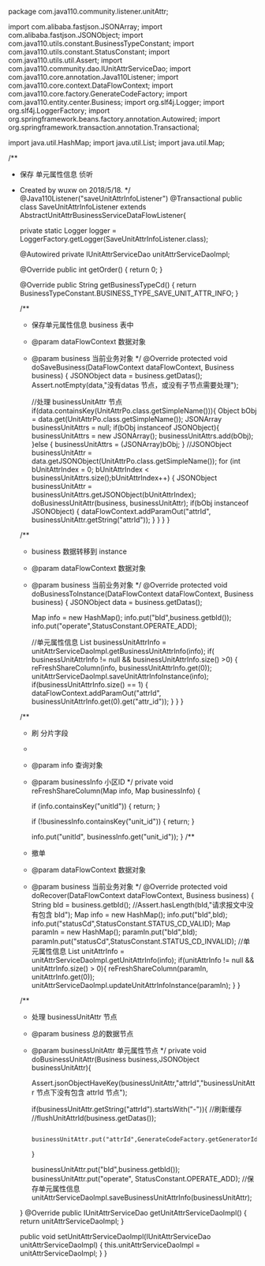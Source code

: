 package com.java110.community.listener.unitAttr;

import com.alibaba.fastjson.JSONArray;
import com.alibaba.fastjson.JSONObject;
import com.java110.utils.constant.BusinessTypeConstant;
import com.java110.utils.constant.StatusConstant;
import com.java110.utils.util.Assert;
import com.java110.community.dao.IUnitAttrServiceDao;
import com.java110.core.annotation.Java110Listener;
import com.java110.core.context.DataFlowContext;
import com.java110.core.factory.GenerateCodeFactory;
import com.java110.entity.center.Business;
import org.slf4j.Logger;
import org.slf4j.LoggerFactory;
import org.springframework.beans.factory.annotation.Autowired;
import org.springframework.transaction.annotation.Transactional;

import java.util.HashMap;
import java.util.List;
import java.util.Map;

/**
 * 保存 单元属性信息 侦听
 * Created by wuxw on 2018/5/18.
 */
@Java110Listener("saveUnitAttrInfoListener")
@Transactional
public class SaveUnitAttrInfoListener extends AbstractUnitAttrBusinessServiceDataFlowListener{

    private static Logger logger = LoggerFactory.getLogger(SaveUnitAttrInfoListener.class);

    @Autowired
    private IUnitAttrServiceDao unitAttrServiceDaoImpl;

    @Override
    public int getOrder() {
        return 0;
    }

    @Override
    public String getBusinessTypeCd() {
        return BusinessTypeConstant.BUSINESS_TYPE_SAVE_UNIT_ATTR_INFO;
    }

    /**
     * 保存单元属性信息 business 表中
     * @param dataFlowContext 数据对象
     * @param business 当前业务对象
     */
    @Override
    protected void doSaveBusiness(DataFlowContext dataFlowContext, Business business) {
        JSONObject data = business.getDatas();
        Assert.notEmpty(data,"没有datas 节点，或没有子节点需要处理");

        //处理 businessUnitAttr 节点
        if(data.containsKey(UnitAttrPo.class.getSimpleName())){
            Object bObj = data.get(UnitAttrPo.class.getSimpleName());
            JSONArray businessUnitAttrs = null;
            if(bObj instanceof JSONObject){
                businessUnitAttrs = new JSONArray();
                businessUnitAttrs.add(bObj);
            }else {
                businessUnitAttrs = (JSONArray)bObj;
            }
            //JSONObject businessUnitAttr = data.getJSONObject(UnitAttrPo.class.getSimpleName());
            for (int bUnitAttrIndex = 0; bUnitAttrIndex < businessUnitAttrs.size();bUnitAttrIndex++) {
                JSONObject businessUnitAttr = businessUnitAttrs.getJSONObject(bUnitAttrIndex);
                doBusinessUnitAttr(business, businessUnitAttr);
                if(bObj instanceof JSONObject) {
                    dataFlowContext.addParamOut("attrId", businessUnitAttr.getString("attrId"));
                }
            }
        }
    }

    /**
     * business 数据转移到 instance
     * @param dataFlowContext 数据对象
     * @param business 当前业务对象
     */
    @Override
    protected void doBusinessToInstance(DataFlowContext dataFlowContext, Business business) {
        JSONObject data = business.getDatas();

        Map info = new HashMap();
        info.put("bId",business.getbId());
        info.put("operate",StatusConstant.OPERATE_ADD);

        //单元属性信息
        List<Map> businessUnitAttrInfo = unitAttrServiceDaoImpl.getBusinessUnitAttrInfo(info);
        if( businessUnitAttrInfo != null && businessUnitAttrInfo.size() >0) {
            reFreshShareColumn(info, businessUnitAttrInfo.get(0));
            unitAttrServiceDaoImpl.saveUnitAttrInfoInstance(info);
            if(businessUnitAttrInfo.size() == 1) {
                dataFlowContext.addParamOut("attrId", businessUnitAttrInfo.get(0).get("attr_id"));
            }
        }
    }


    /**
     * 刷 分片字段
     *
     * @param info         查询对象
     * @param businessInfo 小区ID
     */
    private void reFreshShareColumn(Map info, Map businessInfo) {

        if (info.containsKey("unitId")) {
            return;
        }

        if (!businessInfo.containsKey("unit_id")) {
            return;
        }

        info.put("unitId", businessInfo.get("unit_id"));
    }
    /**
     * 撤单
     * @param dataFlowContext 数据对象
     * @param business 当前业务对象
     */
    @Override
    protected void doRecover(DataFlowContext dataFlowContext, Business business) {
        String bId = business.getbId();
        //Assert.hasLength(bId,"请求报文中没有包含 bId");
        Map info = new HashMap();
        info.put("bId",bId);
        info.put("statusCd",StatusConstant.STATUS_CD_VALID);
        Map paramIn = new HashMap();
        paramIn.put("bId",bId);
        paramIn.put("statusCd",StatusConstant.STATUS_CD_INVALID);
        //单元属性信息
        List<Map> unitAttrInfo = unitAttrServiceDaoImpl.getUnitAttrInfo(info);
        if(unitAttrInfo != null && unitAttrInfo.size() > 0){
            reFreshShareColumn(paramIn, unitAttrInfo.get(0));
            unitAttrServiceDaoImpl.updateUnitAttrInfoInstance(paramIn);
        }
    }



    /**
     * 处理 businessUnitAttr 节点
     * @param business 总的数据节点
     * @param businessUnitAttr 单元属性节点
     */
    private void doBusinessUnitAttr(Business business,JSONObject businessUnitAttr){

        Assert.jsonObjectHaveKey(businessUnitAttr,"attrId","businessUnitAttr 节点下没有包含 attrId 节点");

        if(businessUnitAttr.getString("attrId").startsWith("-")){
            //刷新缓存
            //flushUnitAttrId(business.getDatas());

            businessUnitAttr.put("attrId",GenerateCodeFactory.getGeneratorId(GenerateCodeFactory.CODE_PREFIX_attrId));

        }

        businessUnitAttr.put("bId",business.getbId());
        businessUnitAttr.put("operate", StatusConstant.OPERATE_ADD);
        //保存单元属性信息
        unitAttrServiceDaoImpl.saveBusinessUnitAttrInfo(businessUnitAttr);

    }
    @Override
    public IUnitAttrServiceDao getUnitAttrServiceDaoImpl() {
        return unitAttrServiceDaoImpl;
    }

    public void setUnitAttrServiceDaoImpl(IUnitAttrServiceDao unitAttrServiceDaoImpl) {
        this.unitAttrServiceDaoImpl = unitAttrServiceDaoImpl;
    }
}
